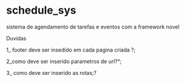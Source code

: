 # schedule_sys

sistema de agendamento de tarefas e eventos com a framework novel

Duvidas

1\_ footer deve ser insedido em cada pagina criada ?;

2_como deve ser inserido parametros de url?°;

3\_ como deve ser inserido as rotas;?
